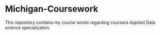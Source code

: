 # Michigan-Coursework
This repository contains my course works regarding coursera Applied Data science specialization.
